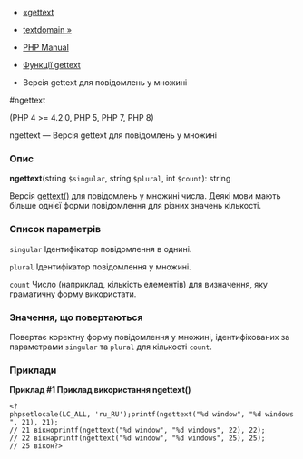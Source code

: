 - [«gettext](function.gettext.md)
- [textdomain »](function.textdomain.md)

- [PHP Manual](index.md)
- [Функції gettext](ref.gettext.md)
- Версія gettext для повідомлень у множині

#ngettext

(PHP 4 \>= 4.2.0, PHP 5, PHP 7, PHP 8)

ngettext — Версія gettext для повідомлень у множині

### Опис

**ngettext**(string `$singular`, string `$plural`, int `$count`): string

Версія [gettext()](function.gettext.md) для повідомлень у множині
числа. Деякі мови мають більше однієї форми повідомлення для різних
значень кількості.

### Список параметрів

`singular`
Ідентифікатор повідомлення в однині.

`plural`
Ідентифікатор повідомлення у множині.

`count`
Число (наприклад, кількість елементів) для визначення, яку
граматичну форму використати.

### Значення, що повертаються

Повертає коректну форму повідомлення у множині,
ідентифікованих за параметрами `singular` та `plural` для кількості
`count`.

### Приклади

**Приклад #1 Приклад використання **ngettext()****

`<?phpsetlocale(LC_ALL, 'ru_RU');printf(ngettext("%d window", "%d windows", 21), 21); // 21 вікноprintf(ngettext("%d window", "%d windows", 22), 22); // 22 вікнаprintf(ngettext("%d window", "%d windows", 25), 25); // 25 вікон?> `
